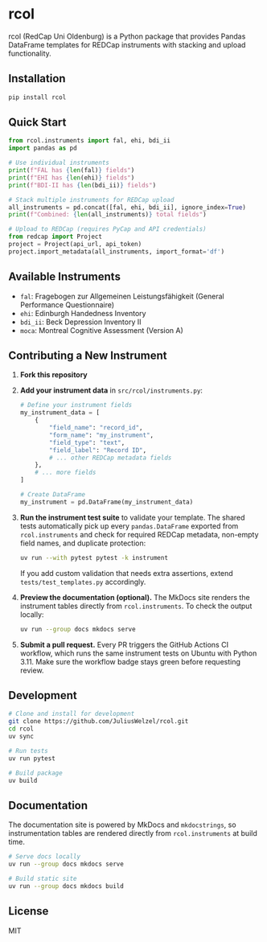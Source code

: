# rcol
rcol (RedCap Uni Oldenburg) is a Python package that provides Pandas DataFrame templates for REDCap instruments with stacking and upload functionality.

## Installation

```bash
pip install rcol
```

## Quick Start

```python
from rcol.instruments import fal, ehi, bdi_ii
import pandas as pd

# Use individual instruments
print(f"FAL has {len(fal)} fields")
print(f"EHI has {len(ehi)} fields") 
print(f"BDI-II has {len(bdi_ii)} fields")

# Stack multiple instruments for REDCap upload
all_instruments = pd.concat([fal, ehi, bdi_ii], ignore_index=True)
print(f"Combined: {len(all_instruments)} total fields")

# Upload to REDCap (requires PyCap and API credentials)
from redcap import Project
project = Project(api_url, api_token)
project.import_metadata(all_instruments, import_format='df')
```

## Available Instruments

- `fal`: Fragebogen zur Allgemeinen Leistungsfähigkeit (General Performance Questionnaire)
- `ehi`: Edinburgh Handedness Inventory 
- `bdi_ii`: Beck Depression Inventory II
- `moca`: Montreal Cognitive Assessment (Version A)

## Contributing a New Instrument

1. **Fork this repository**

2. **Add your instrument data** in `src/rcol/instruments.py`:
   ```python
   # Define your instrument fields
   my_instrument_data = [
       {
           "field_name": "record_id",
           "form_name": "my_instrument", 
           "field_type": "text",
           "field_label": "Record ID",
           # ... other REDCap metadata fields
       },
       # ... more fields
   ]
   
   # Create DataFrame
   my_instrument = pd.DataFrame(my_instrument_data)
   ```

3. **Run the instrument test suite** to validate your template. The shared tests automatically pick up every `pandas.DataFrame` exported from `rcol.instruments` and check for required REDCap metadata, non-empty field names, and duplicate protection:

    ```bash
    uv run --with pytest pytest -k instrument
    ```

    If you add custom validation that needs extra assertions, extend `tests/test_templates.py` accordingly.

4. **Preview the documentation (optional).** The MkDocs site renders the instrument tables directly from `rcol.instruments`. To check the output locally:

    ```bash
    uv run --group docs mkdocs serve
    ```

5. **Submit a pull request.** Every PR triggers the GitHub Actions CI workflow, which runs the same instrument tests on Ubuntu with Python 3.11. Make sure the workflow badge stays green before requesting review.

## Development

```bash
# Clone and install for development
git clone https://github.com/JuliusWelzel/rcol.git
cd rcol
uv sync

# Run tests
uv run pytest

# Build package
uv build
```

## Documentation

The documentation site is powered by MkDocs and `mkdocstrings`, so instrumentation
tables are rendered directly from `rcol.instruments` at build time.

```bash
# Serve docs locally
uv run --group docs mkdocs serve

# Build static site
uv run --group docs mkdocs build
```

## License

MIT
